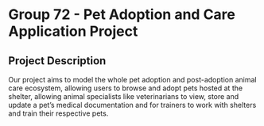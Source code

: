# Group 72 - Pet Adoption and Care Application Project
## Project Description
Our project aims to model the whole pet adoption and post-adoption animal care ecosystem, allowing users to browse and adopt pets hosted at the shelter, allowing animal specialists like veterinarians to view, store and update a pet’s medical documentation and for trainers to work with shelters and train their respective pets. 
